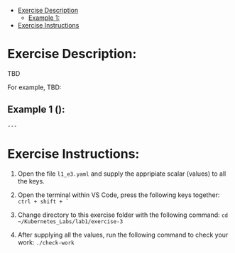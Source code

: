 <!-- MarkdownTOC -->

  - [Exercise Description](#exercise-description)
    - [Example 1: ](#example-1-)
  - [Exercise Instructions](#exercise-instructions)

<!-- /MarkdownTOC -->
# Exercise Description:
TBD

For example, TBD:

## Example 1 ():
```
---

```

# Exercise Instructions:

  1. Open the file `l1_e3.yaml` and supply the appripiate scalar (values) to all the keys.

  2. Open the terminal within VS Code, press the following keys together: ``ctrl + shift + ` ``

  3. Change directory to this exercise folder with the following command: `cd ~/Kubernetes_Labs/lab1/exercise-3`

  4. After supplying all the values, run the following command to check your work: `./check-work`
